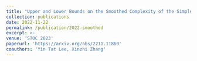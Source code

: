 ```yaml
---
title: "Upper and Lower Bounds on the Smoothed Complexity of the Simplex Method"
collection: publications
date: 2022-11-22
permalink: /publication/2022-smoothed
excerpt: >-
venue: 'STOC 2023'
paperurl: 'https://arxiv.org/abs/2211.11860'
coauthors: 'Yin Tat Lee, Xinzhi Zhang'
---
```

